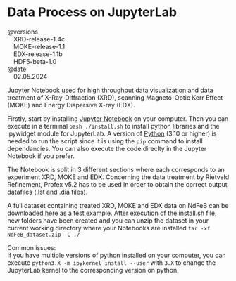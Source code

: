 # Data Process on JupyterLab
@versions <br>
&emsp;XRD-release-1.4c <br>
&emsp;MOKE-release-1.1 <br>
&emsp;EDX-release-1.1b <br>
&emsp;HDF5-beta-1.0 <br>
@date <br>
&emsp;02.05.2024 <br>
  
<p>
  Jupyter Notebook used for high throughput data visualization and data treatment of X-Ray-Diffraction (XRD), scanning Magneto-Optic Kerr Effect (MOKE) and Energy Dispersive X-ray (EDX).
</p>
<p>
  Firstly, start by installing  <a href="https://jupyter.org/">Jupyter Notebook</a> on your computer. Then you can execute in a terminal <code>bash ./install.sh</code> to install python libraries and the ipywidget module for JupyterLab. A version of <a href="https://www.python.org/downloads/">Python</a> (3.10 or higher) is needed to run the script since it is using the <code>pip</code> command to install dependancies. You can also execute the code direclty in the Jupyter Notebook if you prefer.
</p>
<p>
  The Notebook is split in 3 different sections where each corresponds to an experiment XRD, MOKE and EDX.
  Concerning the data treatment by Rietveld Refinement, Profex v5.2 has to be used in order to obtain the correct output datafiles (.lst and .dia files).
</p>
<p>
  A full dataset containing treated XRD, MOKE and EDX data on NdFeB can be downloaded <a href="https://drive.google.com/file/d/1X5_CFA3wjG4I_jjfXp5cxjAG3YoSkzgs/view?usp=drive_link">here</a> as a test example. After execution of the install.sh file, new folders have been created and you can unzip the dataset in your current working directory where your Notebooks are installed <code>tar -xf NdFeB_dataset.zip -C ./</code>
</p>
<p>
  Common issues:<br>If you have multiple versions of python installed on your computer, you can execute <code>python3.X -m ipykernel install --user</code> with <code>3.X</code> to change the JupyterLab kernel to the corresponding version on python.
</p>
